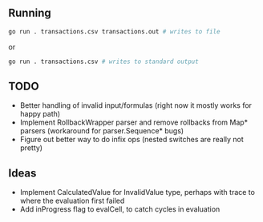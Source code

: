 ## Running
```sh
go run . transactions.csv transactions.out # writes to file
```

or

```sh
go run . transactions.csv # writes to standard output
```

## TODO
* Better handling of invalid input/formulas (right now it mostly works for happy path)
* Implement RollbackWrapper parser and remove rollbacks from Map* parsers (workaround for parser.Sequence* bugs)
* Figure out better way to do infix ops (nested switches are really not pretty)

## Ideas
* Implement CalculatedValue for InvalidValue type, perhaps with trace to where the evaluation first failed
* Add inProgress flag to evalCell, to catch cycles in evaluation

